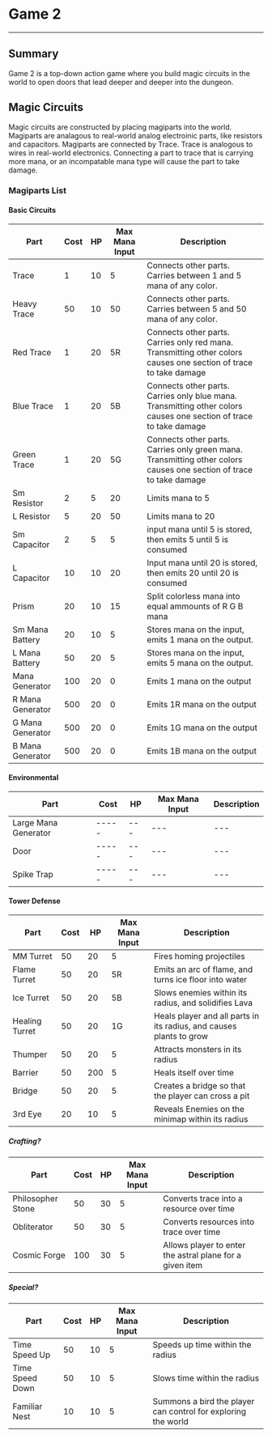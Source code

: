 # Game 2
---

## Summary

Game 2 is a top-down action game where you build magic circuits in the world to open doors that lead deeper and deeper into the dungeon.

## Magic Circuits

Magic circuits are constructed by placing magiparts into the world.  Magiparts are analagous to real-world analog electroinic parts, like resistors and capacitors. Magiparts are connected by Trace.  Trace is analogous to wires in real-world electronics. Connecting a part to trace that is carrying more mana, or an incompatable mana type will cause the part to take damage.  

### Magiparts List

#### Basic Circuits

| Part            | Cost  | HP  | Max Mana Input |  Description  |
| ----            | ----- | --- | ---               | ---           |
| Trace           | 1     | 10  | 5   | Connects other parts. Carries between 1 and 5 mana of any color.
| Heavy Trace     | 50    | 10  | 50  | Connects other parts. Carries between 5 and 50 mana of any color.
| Red Trace       | 1     | 20  | 5R  | Connects other parts. Carries only red mana. Transmitting other colors causes one section of trace to take damage |
| Blue Trace      | 1     | 20  | 5B  | Connects other parts. Carries only blue mana. Transmitting other colors causes one section of trace to take damage |
| Green Trace     | 1     | 20  | 5G  | Connects other parts. Carries only green mana. Transmitting other colors causes one section of trace to take damage |
| Sm Resistor     | 2     | 5   | 20  | Limits mana to 5 |
| L Resistor      | 5     | 20  | 50  | Limits mana to 20 |
| Sm Capacitor    | 2     | 5   | 5   | input mana until 5 is stored, then emits 5 until 5 is consumed
| L Capacitor     | 10    | 10  | 20  | Input mana until 20 is stored, then emits 20 until 20 is consumed
| Prism           | 20    | 10  | 15  | Split colorless mana into equal ammounts of R G B mana
| Sm Mana Battery | 20    | 10  | 5   | Stores mana on the input, emits 1 mana on the output.
| L Mana Battery  | 50    | 20  | 5   | Stores mana on the input, emits 5 mana on the output.
| Mana Generator  | 100   | 20  | 0   | Emits 1 mana on the output
| R Mana Generator| 500   | 20  | 0   | Emits 1R mana on the output
| G Mana Generator| 500   | 20  | 0   | Emits 1G mana on the output
| B Mana Generator| 500   | 20  | 0   | Emits 1B mana on the output

#### Environmental
| Part            | Cost  | HP  | Max Mana Input |  Description  |
| ----            | ----- | --- | ---               | ---           |
| Large Mana Generator | ----- | --- | ---               | ---           |
| Door | ----- | --- | ---               | ---           |
| Spike Trap | ----- | --- | ---               | ---           |

#### Tower Defense
| Part            | Cost  | HP  | Max Mana Input |  Description  |
| ----            | ----- | --- | ---               | ---           |
| MM Turret       | 50    | 20  | 5   | Fires homing projectiles
| Flame Turret    | 50    | 20  | 5R  | Emits an arc of flame, and turns ice floor into water
| Ice Turret      | 50    | 20  | 5B  | Slows enemies within its radius, and solidifies Lava
| Healing Turret  | 50    | 20  | 1G  | Heals player and all parts in its radius, and causes plants to grow
| Thumper         | 50    | 20  | 5   | Attracts monsters in its radius
| Barrier         | 50    | 200 | 5   | Heals itself over time
| Bridge          | 50    | 20  | 5   | Creates a bridge so that the player can cross a pit
| 3rd Eye         | 20    | 10  | 5   | Reveals Enemies on the minimap within its radius

##### Crafting?
| Part            | Cost  | HP  | Max Mana Input |  Description  |
| ----            | ----- | --- | ---               | ---           |
| Philosopher Stone | 50    | 30  | 5   | Converts trace into a resource over time
| Obliterator     | 50    | 30  | 5   | Converts resources into trace over time
| Cosmic Forge    | 100   | 30  | 5   | Allows player to enter the astral plane for a given item

##### Special?
| Part            | Cost  | HP  | Max Mana Input |  Description  |
| ----            | ----- | --- | ---               | ---           |
| Time Speed Up   | 50    | 10  | 5               | Speeds up time within the radius
| Time Speed Down | 50    | 10  | 5               | Slows time within the radius
| Familiar Nest   | 10    | 10  | 5               | Summons a bird the player can control for exploring the world
